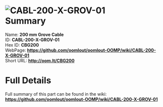 
![CABL-200-X-GROV-01](https://github.com/oomlout/oomlout-OOMP/blob/master/parts/CABL-200-X-GROV-01/CABL-200-X-GROV-01_420.jpg)   
Summary
=================
  
Name: __200 mm Grove Cable__    
ID: __CABL-200-X-GROV-01__   
Hex ID: __CBG200__   
WebPage: __https://github.com/oomlout/oomlout-OOMP/wiki/CABL-200-X-GROV-01__   
Short URL: __http://oom.lt/CBG200__   

Full Details
==========================
Full summary of this part can be found in the wiki:   
__https://github.com/oomlout/oomlout-OOMP/wiki/CABL-200-X-GROV-01__    

